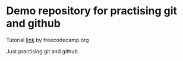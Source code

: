 # Demo repository for practising git and github

Tutorial [link](https://www.youtube.com/watch?v=RGOj5yH7evk) by freecodecamp.org  

Just practising git and github.


